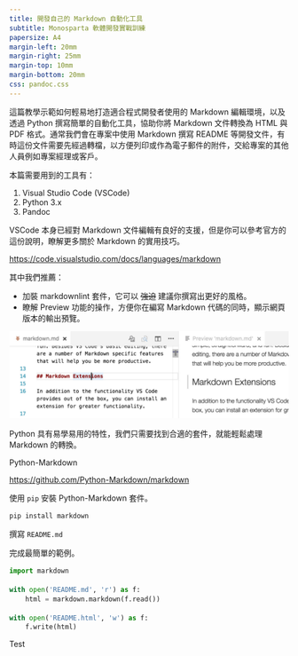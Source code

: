 ```yaml
---
title: 開發自己的 Markdown 自動化工具
subtitle: Monosparta 軟體開發實戰訓練
papersize: A4
margin-left: 20mm
margin-right: 25mm
margin-top: 10mm
margin-bottom: 20mm
css: pandoc.css
---
```


這篇教學示範如何輕易地打造適合程式開發者使用的 Markdown 編輯環境，以及透過 Python 撰寫簡單的自動化工具，協助你將 Markdown 文件轉換為 HTML 與 PDF 格式。通常我們會在專案中使用 Markdown 撰寫 README 等開發文件，有時這份文件需要先經過轉檔，以方便列印或作為電子郵件的附件，交給專案的其他人員例如專案經理或客戶。

本篇需要用到的工具有：

1. Visual Studio Code (VSCode)
2. Python 3.x
3. Pandoc

VSCode 本身已經對 Markdown 文件編輯有良好的支援，但是你可以參考官方的這份說明，瞭解更多關於 Markdown 的實用技巧。

https://code.visualstudio.com/docs/languages/markdown

其中我們推薦：

* 加裝 markdownlint 套件，它可以 ~~強迫~~ 建議你撰寫出更好的風格。
* 瞭解 Preview 功能的操作，方便你在編寫 Markdown 代碼的同時，顯示網頁版本的輸出預覽。

![vscode + markdown](vscode-markdown.jpg)

Python 具有易學易用的特性，我們只需要找到合適的套件，就能輕鬆處理 Markdown 的轉換。

Python-Markdown

https://github.com/Python-Markdown/markdown

使用 `pip` 安裝 Python-Markdown 套件。

``` bash
pip install markdown
```

撰寫 `README.md`

完成最簡單的範例。

``` python
import markdown

with open('README.md', 'r') as f:
    html = markdown.markdown(f.read())

with open('README.html', 'w') as f:
    f.write(html)
```

<!--# /Applications/Google\ Chrome.app/Contents/MacOS/Google\ Chrome --headless --print-to-pdf=README.pdf --disable-gpu README.html -->

Test
